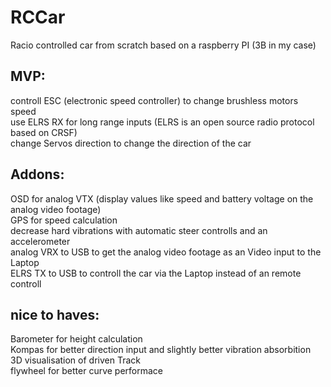 # RCCar  
Racio controlled car from scratch based on a raspberry PI (3B in my case)  

## MVP:  
controll ESC (electronic speed controller) to change brushless motors speed  
use ELRS RX for long range inputs (ELRS is an open source radio protocol based on CRSF)  
change Servos direction to change the direction of the car  

## Addons:  
OSD for analog VTX (display values like speed and battery voltage on the analog video footage)  
GPS for speed calculation  
decrease hard vibrations with automatic steer controlls and an accelerometer  
analog VRX to USB to get the analog video footage as an Video input to the Laptop  
ELRS TX to USB to controll the car via the Laptop instead of an remote controll  

## nice to haves:  
Barometer for height calculation  
Kompas for better direction input and slightly better vibration absorbition  
3D visualisation of driven Track  
flywheel for better curve performace
